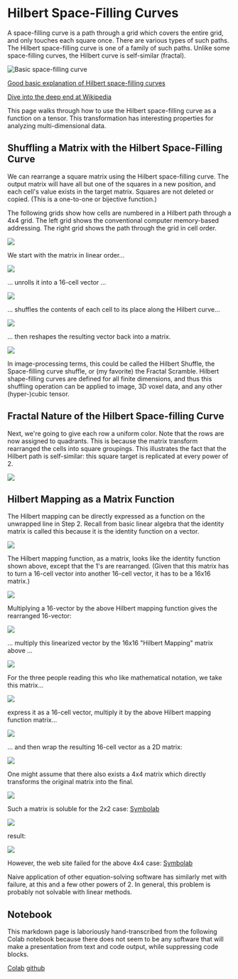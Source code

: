 # Hilbert Space-Filling Curves

A space-filling curve is a path through a grid which covers the entire grid, and only touches each square once. There are various types of such paths. The Hilbert space-filling curve is one of a family of such paths. Unlike some space-filling curves, the Hilbert curve is self-similar (fractal).

![Basic space-filling curve](https://www.bic.mni.mcgill.ca/~mallar/CS-644B/hilbert.gif)

[Good basic explanation of Hilbert space-filling curves](http://www.bic.mni.mcgill.ca/~mallar/CS-644B/hilbert.html)

[Dive into the deep end at Wikipedia](https://en.wikipedia.org/wiki/Hilbert_curve)

This page walks through how to use the Hilbert space-filling curve as a function on a tensor. This transformation has interesting properties for analyzing multi-dimensional data.

## Shuffling a Matrix with the Hilbert Space-Filling Curve
We can rearrange a square matrix using the Hilbert space-filling curve. The output matrix will have all but one of the squares in a new position, and each cell's value exists in the target matrix. Squares are not deleted or copied. (This is a one-to-one or bijective function.)

The following grids show how cells are numbered in a Hilbert path through a 4x4 grid. The left grid shows the conventional computer memory-based addressing. The right grid shows the path through the grid in cell order.

![](images/hilbert_intro_dual.png)

We start with the matrix in linear order...

![](images/hilbert_intro_1.png)

... unrolls it into a 16-cell vector ...

![](images/hilbert_intro_2.png)

... shuffles the contents of each cell to its place along the Hilbert curve...

![](images/hilbert_intro_3.png)

... then reshapes the resulting vector back into a matrix.

![](images/hilbert_intro_4.png)

In image-processing terms, this could be called the Hilbert Shuffle, the Space-filling curve shuffle, or (my favorite) the Fractal Scramble. Hilbert shape-filling curves are defined for all finite dimensions, and thus this shuffling operation can be applied to image, 3D voxel data, and any other (hyper-)cubic tensor.

## Fractal Nature of the Hilbert Space-filling Curve
Next, we're going to give each row a uniform color. Note that the rows are now assigned to quadrants. This is because the matrix transform rearranged the cells into square groupings. This illustrates the fact that the Hilbert path is self-similar: this square target is replicated at every power of 2.

![](images/hilbert_intro_B_1.png)

## Hilbert Mapping as a Matrix Function
The Hilbert mapping can be directly expressed as a function on the unwrapped line in Step 2. Recall from basic linear algebra that the identity matrix is called this because it is the identity function on a vector.

![](images/hilbert_intro_C_1.png)

The Hilbert mapping function, as a matrix, looks like the identity function shown above, except that the 1's are rearranged. (Given that this matrix has to turn a 16-cell vector into another 16-cell vector, it has to be a 16x16 matrix.)

![](images/hilbert_intro_C_2.png)

Multiplying a 16-vector by the above Hilbert mapping function gives the rearranged 16-vector:

![](images/hilbert_intro_C_3.png)

... multiply this linearized vector by the 16x16 "Hilbert Mapping" matrix above ...

![](images/hilbert_intro_C_4.png)

For the three people reading this who like mathematical notation, we take this matrix...

![](images/hilbert_intro_D_1.png)

express it as a 16-cell vector, multiply it by the above Hilbert mapping function matrix...

![](images/hilbert_intro_D_2.png)

... and then wrap the resulting 16-cell vector as a 2D matrix:

![](images/hilbert_intro_D_3.png)

One might assume that there also exists a 4x4 matrix which directly transforms the original matrix into the final.

![](images/hilbert_intro_D_4.png)

Such a matrix is soluble for the 2x2 case: [Symbolab](https://www.symbolab.com/solver/matrix-multiply-calculator/solve%20for%20%5Cbegin%7Bpmatrix%7Da%26b%5C%5C%20%20%20%20c%26d%5Cend%7Bpmatrix%7D%2C%20%5Cbegin%7Bpmatrix%7D1%262%5C%5C%203%264%5Cend%7Bpmatrix%7D%5Cbegin%7Bpmatrix%7Da%26b%5C%5C%20c%26d%5Cend%7Bpmatrix%7D%20%3D%5Cbegin%7Bpmatrix%7D1%262%5C%5C%204%263%5Cend%7Bpmatrix%7D)

![](images/hilbert_intro_D_5.png)

result:

![](images/hilbert_intro_D_6.png)

However, the web site failed for the above 4x4 case: [Symbolab](https://www.symbolab.com/solver/matrix-multiply-calculator/solve%20for%20%5Cbegin%7Bpmatrix%7Da%26b%26c%26d%5C%5C%20%20%20e%26f%26g%26h%5C%5C%20%20%20i%26j%26k%26l%5C%5C%20%20%20m%26n%26o%26p%5Cend%7Bpmatrix%7D%2C%20%5Cbegin%7Bpmatrix%7D1%261%261%261%5C%5C%20%20%20%201%261%261%261%5C%5C%20%20%20%201%261%261%261%5C%5C%20%20%20%201%261%261%261%5Cend%7Bpmatrix%7D%5Ccdot%5Cbegin%7Bpmatrix%7Da%26b%26c%26d%5C%5C%20%20%20%20e%26f%26g%26h%5C%5C%20%20%20%20i%26j%26k%26l%5C%5C%20%20%20%20m%26n%26o%26p%5Cend%7Bpmatrix%7D%3D%5Cbegin%7Bpmatrix%7D1%261%261%261%5C%5C%20%20%201%261%261%261%5C%5C%20%20%201%261%261%261%5C%5C%20%20%201%261%261%261%5Cend%7Bpmatrix%7D)

Naive application of other equation-solving software has similarly met with failure, at this and a few other powers of 2. In general, this problem is probably not solvable with linear methods.

## Notebook
This markdown page is laboriously hand-transcribed from the following Colab notebook because there does not seem to be any software that will make a presentation from text and code output, while suppressing code blocks.

[Colab](https://colab.research.google.com/github/LanceNorskog/deep-scurve/blob/master/notebooks/Hilbert_Mapping_Introduction.ipynb)
[github](notebooks/Hilbert_Mapping_Introduction.ipynb)
